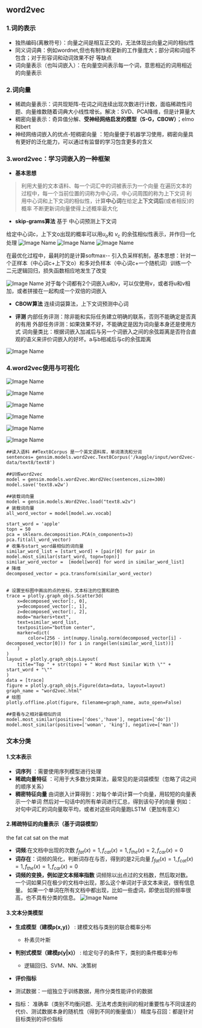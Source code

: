 ## word2vec
### 1.词的表示 
- 独热编码(离散符号）：向量之间是相互正交的，无法体现出向量之间的相似性
- 同义词词典：例如wordnet,但也有制作和更新的工作量庞大；部分词和词组不包含；对于形容词和动词效果不好 等缺点
- 词向量表示（也叫词嵌入）：在向量空间表示每一个词，意思相近的词用相近的向量表示

### 2.词向量
- 稀疏向量表示：词共现矩阵-在词之间连续出现次数进行计数，面临稀疏性问题、向量维数随着词典大小线性增长。解决：SVD、PCA降维，但是计算量大
- 稠密向量表示：奇异值分解、**受神经网络启发的模型（S-G，CBOW）**；elmo和bert
- 神经网络词嵌入的优点-短稠密向量 ：短向量便于机器学习使用，稠密向量具有更好的泛化能力，可以通过有监督的学习包含更多的含义

### 3.word2vec：学习词嵌入的一种框架
- **基本思想**

>利用大量的文本语料、每一个词汇中的词被表示为一个向量
>在遍历文本的过程中，每一个当前位置的词称为中心词，中心词周围的称为上下文词
>利用中心词和上下文词的相似性，计算**中心词**在给定**上下文词后**(或者相反)的概率
>不断更新词向量使得上述概率最大化

- **skip-grams算法**
基于 中心词预测上下文词

给定中心词c，上下文o出现的概率可以用$u_{o}$和 $v_{c}$ 的余弦相似性表示，并作归一化处理
![Image Name](https://cdn.kesci.com/upload/image/q67kqgdc2.png?imageView2/0/w/640/h/640)
![Image Name](https://cdn.kesci.com/upload/image/q67lbakjge.png?imageView2/0/w/640/h/640)
![Image Name](https://cdn.kesci.com/upload/image/q67lkcqsbb.png?imageView2/0/w/640/h/640)

在最优化过程中，最耗时的是计算softmax-- 引入负采样机制，基本思想：针对一个正样本（中心词c+上下文o）和多对负样本（中心词c+一个随机词）训练一个二元逻辑回归，损失函数相应地发生了改变

![Image Name](https://cdn.kesci.com/upload/image/q67lxryxad.png?imageView2/0/w/640/h/640)
对于每个词都有2个词嵌入u和v，可以仅使用v，或者将u和v相加，或者拼接在一起构成一个双倍的词嵌入

- **CBOW算法**
连续词袋算法，上下文词预测中心词


- **评测**
内部任务评测：除非能和实际任务建立明确的联系，否则不能确定是否真的有用
外部任务评测：如果效果不好，不能确定是因为词向量本身还是使用方式
词向量类比：根据词嵌入加减后与另一个词嵌入之间的余弦距离是否符合直观的语义来评价词嵌入的好坏。a与b相减后与c的余弦距离

![Image Name](https://cdn.kesci.com/upload/image/q67mlump1y.png?imageView2/0/w/320/h/320)



### 4.word2vec使用与可视化


![Image Name](https://cdn.kesci.com/upload/image/q67o6uj4d7.png?imageView2/0/w/640/h/640)

![Image Name](https://cdn.kesci.com/upload/image/q67o7niocd.png?imageView2/0/w/640/h/640)

![Image Name](https://cdn.kesci.com/upload/image/q67o81zpf1.png?imageView2/0/w/640/h/640)

![Image Name](https://cdn.kesci.com/upload/image/q67o8d9kko.png?imageView2/0/w/640/h/640)

![Image Name](https://cdn.kesci.com/upload/image/q67o8qv5ry.png?imageView2/0/w/640/h/640)

![Image Name](https://cdn.kesci.com/upload/image/q67o93pqfy.png?imageView2/0/w/640/h/640)

```
##读入语料 ##Text8Corpus 是一个英文语料库，单词清洗和分词
sentences= gensim.models.word2vec.Text8Corpus('/kaggle/input/word2vec-data/text8/text8')

##训练word2vec
model = gensim.models.word2vec.Word2Vec(sentences,size=300)
model.save('text8.w2w')

##装载词向量
model = gensim.models.Word2Vec.load("text8.w2v")
# 装载词向量
all_word_vector = model[model.wv.vocab]

start_word = 'apple'
topn = 50
pca = sklearn.decomposition.PCA(n_components=3)
pca.fit(all_word_vector)
# 收集与start_word最相似的词向量
similar_word_list = [start_word] + [pair[0] for pair in model.most_similar(start_word, topn=topn)]
similar_word_vector =  [model[word] for word in similar_word_list]
# 降维
decomposed_vector = pca.transform(similar_word_vector)


# 设置坐标图中画出的点的坐标，文本标注的位置和颜色
trace = plotly.graph_objs.Scatter3d(
    x=decomposed_vector[:, 0],
    y=decomposed_vector[:, 1],
    z=decomposed_vector[:, 2],
    mode="markers+text",
    text=similar_word_list,
    textposition="bottom center",
    marker=dict(
        color=[256 - int(numpy.linalg.norm(decomposed_vector[i] - decomposed_vector[0])) for i in range(len(similar_word_list))]
    )
)
layout = plotly.graph_objs.Layout(
    title="Top " + str(topn) + " Word Most Similar With \"" + start_word + "\""
)
data = [trace]
figure = plotly.graph_objs.Figure(data=data, layout=layout)
graph_name = "word2vec.html"
# 绘图
plotly.offline.plot(figure, filename=graph_name, auto_open=False)

##查看与之相对最相似的词
model.most_similar(positive=['does','have'], negative=['do'])
model.most_similar(positive=['woman', 'king'], negative=['man'])
```

### 文本分类
#### 1.文本表示
- **词序列** ：需要使用序列模型进行处理
- **稀疏向量特征** ：可用于大多数分类算法，最常见的是词袋模型（忽略了词之间的顺序关系）
- **稠密特征向量**
	由词嵌入计算得到：对每个单词计算一个向量，用较短的向量表示一个单词
	然后对一句话中的所有单词进行汇总，得到该句子的向量
	例如：对句中词汇的词向量取平均，或者对这些词向量跑LSTM（更加有意义）

#### 2.稀疏特征的向量表示（基于词袋模型）

the fat cat sat on the mat 
- **词频**:在文档中出现的次数
	$f_{fat}(x)=1,f_{cat}(x)=1,f_{the}(x)=2,f_{car}(x)=0$
- **词存在**：词频的简化，判断词存在与否，得到的是2元向量
	$f_{fat}(x)=1,f_{cat}(x)=1,f_{the}(x)=1,f_{car}(x)=0$
- **词频的变换，例如逆文本频率指数**
词频除以出点过的文档数，然后取对数。
一个词如果只在极少的文档中出现，那么这个单词对于该文本来说，很有信息量。
如果一个单词在所有文档中都出现，比如一些虚词，即使出现的频率很高，也不具有分类的信息。
![Image Name](https://bkimg.cdn.bcebos.com/pic/4afbfbedab64034f258b7c13a2c379310a551d64?x-bce-process=image/resize,m_lfit,w_268,limit_1)

#### 3.文本分类模型
- **生成模型（建模p(x,y)）** : 建模文档与类别的联合概率分布
	- 朴素贝叶斯
- **判别式模型（建模p(y|x)）** : 给定句子的条件下，类别的条件概率分布
	- 逻辑回归、SVM、NN、决策树
	
- **评价指标**
 - 测试数据：一组独立于训练数据，用作分类性能评价的数据
 - 指标：
	 	准确率（类别不均衡问题、无法考虑类别间的相对重要性与不同误差的代价、测试数据本身的随机性（得到不同的衡量值）） 
	精度与召回：都是针对目标类别的评价指标